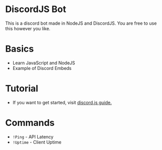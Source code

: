 # DiscordJS Bot
This is a discord bot made in NodeJS and DiscordJS.
You are free to use this however you like.
# Basics
- Learn JavaScript and NodeJS
- Example of Discord Embeds
# Tutorial
- If you want to get started, visit [discord.js guide.](https://discordjs.guide/)
# Commands
- `!Ping` - API Latency
- `!Uptime` - Client Uptime
